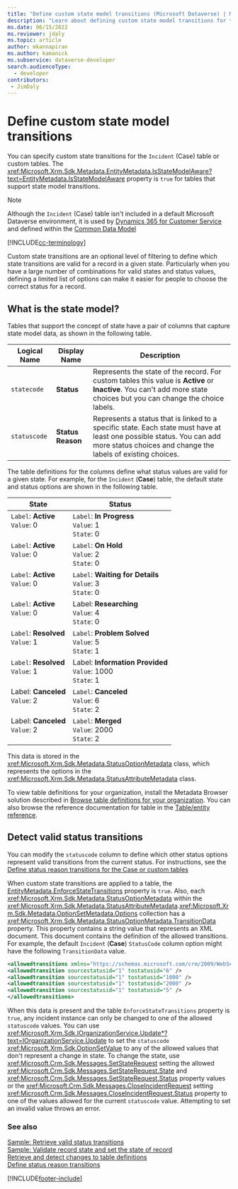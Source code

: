 ```yaml
---
title: "Define custom state model transitions (Microsoft Dataverse) | Microsoft Docs"
description: "Learn about defining custom state model transitions for the Incident (Case) table or custom tables."
ms.date: 06/15/2022
ms.reviewer: jdaly
ms.topic: article
author: mkannapiran
ms.author: kamanick
ms.subservice: dataverse-developer
search.audienceType: 
  - developer
contributors:
 - JimDaly
---
```

# Define custom state model transitions

You can specify custom state transitions for the `Incident` (Case) table or custom tables. The <xref:Microsoft.Xrm.Sdk.Metadata.EntityMetadata.IsStateModelAware?text=EntityMetadata.IsStateModelAware> property is `true` for tables that support state model transitions.

> [!NOTE]
> Although the `Incident` (Case) table isn't included in a default Microsoft Dataverse environment, it is used by [Dynamics 365 for Customer Service](https://dynamics.microsoft.com/customer-service/) and defined within the [Common Data Model](https://github.com/Microsoft/CDM/blob/master/schemaDocuments/core/applicationCommon/foundationCommon/crmCommon/service/Case.cdm.json)

[!INCLUDE[cc-terminology](includes/cc-terminology.md)]

Custom state transitions are an optional level of filtering to define which state transitions are valid for a record in a given state. Particularly when you have a large number of combinations for valid states and status values, defining a limited list of options can make it easier for people to choose the correct status for a record.  

<a name="BKMK_StateModel"></a>

## What is the state model?

Tables that support the concept of state have a pair of columns that capture state model data, as shown in the following table.  
  
|Logical Name|Display Name|Description|  
|------------------|------------------|-----------------|  
|`statecode`|**Status**|Represents the state of the record. For custom tables this value is **Active** or **Inactive**. You can't add more state choices but you can change the choice labels.|  
|`statuscode`|**Status Reason**|Represents a status that is linked to a specific state. Each state must have at least one possible status. You can add more status choices and change the labels of existing choices.|  
  
The table definitions for the columns define what status values are valid for a given state. For example, for the `Incident` (**Case**) table, the default state and status options are shown in the following table.  
  
|State|Status|  
|-----------|------------|  
|`Label`: **Active**<br />`Value`: 0<br />&nbsp;|`Label`: **In Progress**<br /> `Value`: 1<br /> `State`: 0|  
|`Label`: **Active**<br />`Value`: 0<br />&nbsp;|`Label`: **On Hold**<br /> `Value`: 2<br /> `State`: 0|  
|`Label`: **Active**<br />`Value`: 0<br />&nbsp;|`Label`: **Waiting for Details**<br /> `Value`: 3<br /> `State`: 0|  
|`Label`: **Active**<br />`Value`: 0<br />&nbsp;|Label: **Researching**<br /> `Value`: 4<br /> `State`: 0|  
|`Label`: **Resolved**<br />`Value`: 1<br />&nbsp;|`Label`: **Problem Solved**<br /> `Value`: 5<br /> `State`: 1|  
|`Label`: **Resolved**<br />`Value`: 1<br />&nbsp;|Label: **Information Provided**<br /> `Value`: 1000<br /> `State`: 1|  
|Label: **Canceled**<br />`Value`: 2<br />&nbsp;|`Label`: **Canceled**<br /> `Value`: 6<br /> `State`: 2|  
|Label: **Canceled**<br />`Value`: 2<br />&nbsp;|`Label`: **Merged**<br /> `Value`: 2000<br /> `State`: 2|  
  
This data is stored in the <xref:Microsoft.Xrm.Sdk.Metadata.StatusOptionMetadata> class, which represents the options in the <xref:Microsoft.Xrm.Sdk.Metadata.StatusAttributeMetadata> class.  
  
To view table definitions for your organization, install the Metadata Browser solution described in [Browse table definitions for your organization](browse-your-metadata.md). You can also browse the reference documentation for table in the [Table/entity reference](reference/about-entity-reference.md).
  
<a name="BKMK_DetectValidStatusTransitions"></a>   

## Detect valid status transitions

You can modify the `statuscode` column to define which other status options represent valid transitions from the current status. For instructions, see the [Define status reason transitions for the Case or custom tables](../../maker/data-platform/define-status-reason-transitions.md)
  
When custom state transitions are applied to a table, the [EntityMetadata.EnforceStateTransitions](xref:Microsoft.Xrm.Sdk.Metadata.EntityMetadata.EnforceStateTransitions) property is `true`. Also, each <xref:Microsoft.Xrm.Sdk.Metadata.StatusOptionMetadata> within the <xref:Microsoft.Xrm.Sdk.Metadata.StatusAttributeMetadata>.<xref:Microsoft.Xrm.Sdk.Metadata.OptionSetMetadata.Options> collection has a <xref:Microsoft.Xrm.Sdk.Metadata.StatusOptionMetadata.TransitionData> property. This property contains a string value that represents an XML document. This document contains the definition of the allowed transitions. For example, the default `Incident` (**Case**) `StatusCode` column option might have the following `TransitionData` value.
  
```xml  
<allowedtransitions xmlns="https://schemas.microsoft.com/crm/2009/WebServices">  
<allowedtransition sourcestatusid="1" tostatusid="6" />  
<allowedtransition sourcestatusid="1" tostatusid="1000" />   
<allowedtransition sourcestatusid="1" tostatusid="2000" />  
<allowedtransition sourcestatusid="1" tostatusid="5" />  
</allowedtransitions>  
```  

When this data is present and the table `EnforceStateTransitions` property is `true`, any incident instance can only be changed to one of the allowed `statuscode` values. You can use <xref:Microsoft.Xrm.Sdk.IOrganizationService.Update*?text=IOrganizationService.Update> to set the `statuscode` <xref:Microsoft.Xrm.Sdk.OptionSetValue> to any of the allowed values that don't represent a change in state. To change the state, use <xref:Microsoft.Crm.Sdk.Messages.SetStateRequest> setting the allowed <xref:Microsoft.Crm.Sdk.Messages.SetStateRequest.State> and <xref:Microsoft.Crm.Sdk.Messages.SetStateRequest.Status> property values or the <xref:Microsoft.Crm.Sdk.Messages.CloseIncidentRequest> setting <xref:Microsoft.Crm.Sdk.Messages.CloseIncidentRequest.Status> property to one of the values allowed for the current `statuscode` value. Attempting to set an invalid value throws an error.


### See also

[Sample: Retrieve valid status transitions](org-service/samples/retrieve-valid-status-transitions.md)<br />
[Sample: Validate record state and set the state of record](org-service/samples/validate-record-state.md)<br />
[Retrieve and detect changes to table definitions](org-service/metadata-retrieve-detect-changes.md)<br />
[Define status reason transitions](/powerapps/maker/data-platform/define-status-reason-transitions)<br />


[!INCLUDE[footer-include](../../includes/footer-banner.md)]
